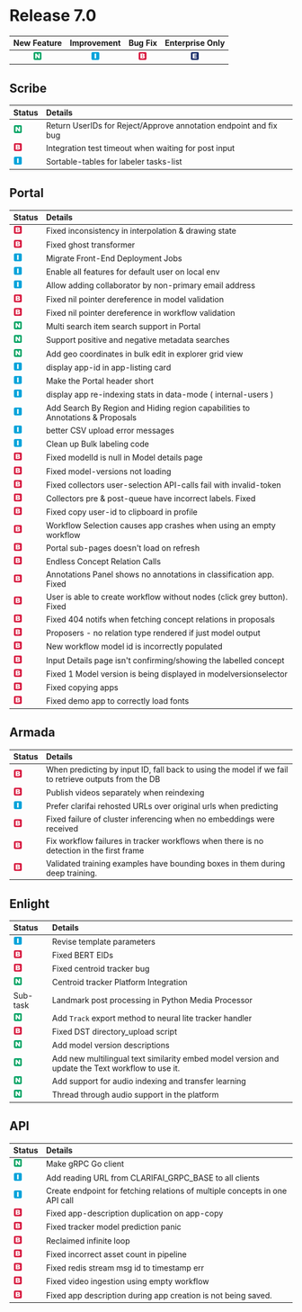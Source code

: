 # Release 7.0

| New Feature | Improvement | Bug Fix | Enterprise Only |
| :---: | :---: | :---: | :---: |
| ![new-feature](../../.gitbook/assets/new_feature%20%281%29%20%281%29%20%28181%29%20%2815%29.jpg) | ![improvement](../../.gitbook/assets/improvement%20%2819%29%20%2838%29%20%2811%29.jpg) | ![bug](../../.gitbook/assets/bug%20%28196%29%20%28452%29%20%281%29%20%2822%29.jpg) | ![enterprise](../../.gitbook/assets/enterprise%20%2818%29%20%2816%29%20%281%29%20%2819%29%20%281%29.jpg) |

## Scribe

| Status | Details |
| :--- | :--- |
| ![new-feature](../../.gitbook/assets/new_feature%20%281%29%20%281%29%20%28181%29%20%282%29.jpg) | Return UserIDs for Reject/Approve annotation endpoint and fix bug |
| ![bug](../../.gitbook/assets/bug%20%28196%29%20%28452%29%20%281%29%20%2831%29.jpg) | Integration test timeout when waiting for post input |
| ![improvement](../../.gitbook/assets/improvement%20%2819%29%20%2838%29%20%2821%29.jpg) | Sortable-tables for labeler tasks-list |

## Portal

| Status | Details |
| :--- | :--- |
| ![bug](../../.gitbook/assets/bug%20%28196%29%20%28452%29%20%281%29%20%282%29.jpg) | Fixed inconsistency in interpolation & drawing state |
| ![bug](../../.gitbook/assets/bug%20%28196%29%20%28452%29%20%281%29%20%2855%29.jpg) | Fixed ghost transformer |
| ![improvement](../../.gitbook/assets/improvement%20%2819%29%20%2838%29%20%2838%29.jpg) | Migrate Front-End Deployment Jobs |
| ![improvement](../../.gitbook/assets/improvement%20%2819%29%20%2838%29%20%2830%29.jpg) | Enable all features for default user on local env |
| ![improvement](../../.gitbook/assets/improvement%20%2819%29%20%2838%29%20%2816%29.jpg) | Allow adding collaborator by non-primary email address |
| ![bug](../../.gitbook/assets/bug%20%28196%29%20%28452%29%20%281%29%20%2849%29.jpg) | Fixed nil pointer dereference in model validation |
| ![bug](../../.gitbook/assets/bug%20%28196%29%20%28452%29%20%281%29%20%2819%29.jpg) | Fixed nil pointer dereference in workflow validation |
| ![new-feature](../../.gitbook/assets/new_feature%20%281%29%20%281%29%20%28181%29%20%284%29.jpg) | Multi search item search support in Portal |
| ![new-feature](../../.gitbook/assets/new_feature%20%281%29%20%281%29%20%28181%29%20%2816%29.jpg) | Support positive and negative metadata searches |
| ![new-feature](../../.gitbook/assets/new_feature%20%281%29%20%281%29%20%28181%29.jpg) | Add geo coordinates in bulk edit in explorer grid view |
| ![improvement](../../.gitbook/assets/improvement%20%2819%29%20%2838%29%20%283%29.jpg) | display app-id in app-listing card |
| ![improvement](../../.gitbook/assets/improvement%20%2819%29%20%2838%29%20%2835%29.jpg) | Make the Portal header short |
| ![improvement](../../.gitbook/assets/improvement%20%2819%29%20%2838%29%20%2829%29.jpg) | display app re-indexing stats in data-mode \( internal-users \) |
| ![improvement](../../.gitbook/assets/improvement%20%2819%29%20%2838%29%20%2817%29.jpg) | Add Search By Region and Hiding region capabilities to Annotations & Proposals |
| ![improvement](../../.gitbook/assets/improvement%20%2819%29%20%2838%29%20%2810%29.jpg) | better CSV upload error messages |
| ![improvement](../../.gitbook/assets/improvement%20%2819%29%20%2838%29%20%285%29.jpg) | Clean up Bulk labeling code |
| ![bug](../../.gitbook/assets/bug%20%28196%29%20%28452%29%20%281%29%20%2823%29.jpg) | Fixed modelId is null in Model details page |
| ![bug](../../.gitbook/assets/bug%20%28196%29%20%28452%29%20%281%29%20%2811%29.jpg) | Fixed model-versions not loading |
| ![bug](../../.gitbook/assets/bug%20%28196%29%20%28452%29%20%281%29%20%2836%29.jpg) | Fixed collectors user-selection API-calls fail with invalid-token |
| ![bug](../../.gitbook/assets/bug%20%28196%29%20%28452%29%20%281%29%20%2828%29.jpg) | Collectors pre & post-queue have incorrect labels. Fixed |
| ![bug](../../.gitbook/assets/bug%20%28196%29%20%28452%29%20%281%29%20%2848%29.jpg) | Fixed copy user-id to clipboard in profile |
| ![bug](../../.gitbook/assets/bug%20%28196%29%20%28452%29%20%281%29%20%2833%29.jpg) | Workflow Selection causes app crashes when using an empty workflow |
| ![bug](../../.gitbook/assets/bug%20%28196%29%20%28452%29%20%281%29%20%2887%29.jpg) | Portal sub-pages doesn't load on refresh |
| ![bug](../../.gitbook/assets/bug%20%28196%29%20%28452%29%20%281%29%20%2860%29.jpg) | Endless Concept Relation Calls |
| ![bug](../../.gitbook/assets/bug%20%28196%29%20%28452%29%20%281%29%20%2814%29.jpg) | Annotations Panel shows no annotations in classification app. Fixed |
| ![bug](../../.gitbook/assets/bug%20%28196%29%20%28452%29%20%281%29%20%2853%29.jpg) | User is able to create workflow without nodes \(click grey button\). Fixed |
| ![bug](../../.gitbook/assets/bug%20%28196%29%20%28452%29%20%281%29%20%2818%29.jpg) | Fixed 404 notifs when fetching concept relations in proposals |
| ![bug](../../.gitbook/assets/bug%20%28196%29%20%28452%29%20%281%29%20%2863%29.jpg) | Proposers - no relation type rendered if just model output |
| ![bug](../../.gitbook/assets/bug%20%28196%29%20%28452%29%20%281%29%20%2876%29.jpg) | New workflow model id is incorrectly populated |
| ![bug](../../.gitbook/assets/bug%20%28196%29%20%28452%29%20%281%29%20%2878%29.jpg) | Input Details page isn't confirming/showing the labelled concept |
| ![bug](../../.gitbook/assets/bug%20%28196%29%20%28452%29%20%281%29%20%281%29.jpg) | Fixed 1 Model version is being displayed in modelversionselector |
| ![bug](../../.gitbook/assets/bug%20%28196%29%20%28452%29%20%281%29%20%2850%29.jpg) | Fixed copying apps |
| ![bug](../../.gitbook/assets/bug%20%28196%29%20%28452%29%20%281%29%20%2881%29.jpg) | Fixed demo app to correctly load fonts |

## Armada

| Status | Details |
| :--- | :--- |
| ![bug](../../.gitbook/assets/bug%20%28196%29%20%28452%29%20%281%29%20%2844%29.jpg) | When predicting by input ID, fall back to using the model if we fail to retrieve outputs from the DB |
| ![bug](../../.gitbook/assets/bug%20%28196%29%20%28452%29%20%281%29%20%2840%29.jpg) | Publish videos separately when reindexing |
| ![improvement](../../.gitbook/assets/improvement%20%2819%29%20%2838%29%20%2832%29.jpg) | Prefer clarifai rehosted URLs over original urls when predicting |
| ![bug](../../.gitbook/assets/bug%20%28196%29%20%28452%29%20%281%29%20%283%29.jpg) | Fixed failure of cluster inferencing when no embeddings were received |
| ![bug](../../.gitbook/assets/bug%20%28196%29%20%28452%29%20%281%29%20%2875%29.jpg) | Fix workflow failures in tracker workflows when there is no detection in the first frame |
| ![bug](../../.gitbook/assets/bug%20%28196%29%20%28452%29%20%281%29%20%289%29.jpg) | Validated training examples have bounding boxes in them during deep training. |

## Enlight

| Status | Details |
| :--- | :--- |
| ![improvement](../../.gitbook/assets/improvement%20%2819%29%20%2838%29%20%2826%29.jpg) | Revise template parameters |
| ![bug](../../.gitbook/assets/bug%20%28196%29%20%28452%29%20%281%29%20%2851%29.jpg) | Fixed BERT EIDs |
| ![bug](../../.gitbook/assets/bug%20%28196%29%20%28452%29%20%281%29%20%2852%29.jpg) | Fixed centroid tracker bug |
| ![new-feature](../../.gitbook/assets/new_feature%20%281%29%20%281%29%20%28181%29%20%281%29.jpg) | Centroid tracker Platform Integration |
| Sub-task | Landmark post processing in Python Media Processor |
| ![new-feature](../../.gitbook/assets/new_feature%20%281%29%20%281%29%20%28181%29%20%2812%29.jpg) | Add `Track` export method to neural lite tracker handler |
| ![bug](../../.gitbook/assets/bug%20%28196%29%20%28452%29%20%281%29%20%2865%29.jpg) | Fixed DST directory\_upload script |
| ![new-feature](../../.gitbook/assets/new_feature%20%281%29%20%281%29%20%28181%29%20%2822%29.jpg) | Add model version descriptions |
| ![new-feature](../../.gitbook/assets/new_feature%20%281%29%20%281%29%20%28181%29%20%2826%29.jpg) | Add new multilingual text similarity embed model version and update the Text workflow to use it. |
| ![new-feature](../../.gitbook/assets/new_feature%20%281%29%20%281%29%20%28181%29%20%2819%29.jpg) | Add support for audio indexing and transfer learning |
| ![new-feature](../../.gitbook/assets/new_feature%20%281%29%20%281%29%20%28181%29%20%2814%29.jpg) | Thread through audio support in the platform |

## API

| Status | Details |
| :--- | :--- |
| ![new-feature](../../.gitbook/assets/new_feature%20%281%29%20%281%29%20%28181%29%20%2820%29.jpg) | Make gRPC Go client |
| ![improvement](../../.gitbook/assets/improvement%20%2819%29%20%2838%29%20%2827%29.jpg) | Add reading URL from CLARIFAI\_GRPC\_BASE to all clients |
| ![improvement](../../.gitbook/assets/improvement%20%2819%29%20%2838%29%20%2820%29.jpg) | Create endpoint for fetching relations of multiple concepts in one API call |
| ![bug](../../.gitbook/assets/bug%20%28196%29%20%28452%29%20%281%29%20%2864%29.jpg) | Fixed app-description duplication on app-copy |
| ![bug](../../.gitbook/assets/bug%20%28196%29%20%28452%29%20%281%29%20%2858%29.jpg) | Fixed tracker model prediction panic |
| ![bug](../../.gitbook/assets/bug%20%28196%29%20%28452%29%20%281%29%20%288%29.jpg) | Reclaimed infinite loop |
| ![bug](../../.gitbook/assets/bug%20%28196%29%20%28452%29%20%281%29%20%2872%29.jpg) | Fixed incorrect asset count in pipeline |
| ![bug](../../.gitbook/assets/bug%20%28196%29%20%28452%29%20%281%29%20%2845%29.jpg) | Fixed redis stream msg id to timestamp err |
| ![bug](../../.gitbook/assets/bug%20%28196%29%20%28452%29%20%281%29%20%2835%29.jpg) | Fixed video ingestion using empty workflow |
| ![bug](../../.gitbook/assets/bug%20%28196%29%20%28452%29%20%281%29%20%2841%29.jpg) | Fixed app description during app creation is not being saved. |

